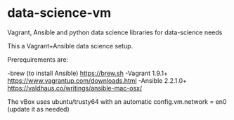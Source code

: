 # data-science-vm
Vagrant, Ansible and python data science libraries for data-science needs

This a Vagrant+Ansible data science setup.

Prerequirements are:

-brew (to install Ansible) https://brew.sh 
-Vagrant 1.9.1+ https://www.vagrantup.com/downloads.html
-Ansible 2.2.1.0+ https://valdhaus.co/writings/ansible-mac-osx/


The vBox uses ubuntu/trusty64 with an automatic config.vm.network = en0 (update it as needed)